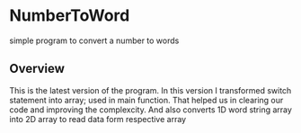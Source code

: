 # NumberToWord
simple program to convert a number to words

## Overview
This is the latest version of the program. In this version I transformed switch statement into array; used in main function. That helped us in clearing our code and improving the complexcity. And also converts 1D word string array into 2D array to read data form respective array
